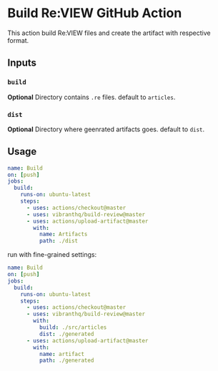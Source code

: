 # Build Re:VIEW GitHub Action

This action build Re:VIEW files and create the artifact with respective format.

## Inputs

### `build`

**Optional** Directory contains `.re` files. default to `articles`.

### `dist`

**Optional** Directory where geenrated artifacts goes. default to `dist`.

## Usage

```yaml
name: Build
on: [push]
jobs:
  build:
    runs-on: ubuntu-latest
    steps:
      - uses: actions/checkout@master
      - uses: vibranthq/build-review@master
      - uses: actions/upload-artifact@master
        with:
          name: Artifacts
          path: ./dist
```

run with fine-grained settings:

```yaml
name: Build
on: [push]
jobs:
  build:
    runs-on: ubuntu-latest
    steps:
      - uses: actions/checkout@master
      - uses: vibranthq/build-review@master
        with:
          build: ./src/articles
          dist: ./generated
      - uses: actions/upload-artifact@master
        with:
          name: artifact
          path: ./generated
```

